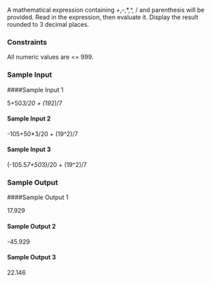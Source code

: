 A mathematical expression containing +,-,*,^, / and parenthesis will be provided. Read in the expression, then evaluate it. Display the result rounded to 3 decimal places.

### Constraints

All numeric values are <= 999.

### Sample Input

####Sample Input 1

5+50*3/20 + (19*2)/7

#### Sample Input 2

-105+50*3/20 + (19^2)/7

#### Sample Input 3

(-105.5*7+50*3)/20 + (19^2)/7

### Sample Output

####Sample Output 1

17.929

#### Sample Output 2

-45.929

#### Sample Output 3

 22.146
